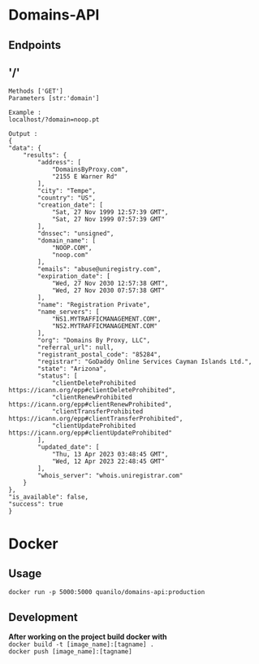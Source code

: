 # Domains-API

## Endpoints

## '/'
    Methods ['GET']
    Parameters [str:'domain']

    Example :
    localhost/?domain=noop.pt

    Output : 
    {
    "data": {
        "results": {
            "address": [
                "DomainsByProxy.com",
                "2155 E Warner Rd"
            ],
            "city": "Tempe",
            "country": "US",
            "creation_date": [
                "Sat, 27 Nov 1999 12:57:39 GMT",
                "Sat, 27 Nov 1999 07:57:39 GMT"
            ],
            "dnssec": "unsigned",
            "domain_name": [
                "NOOP.COM",
                "noop.com"
            ],
            "emails": "abuse@uniregistry.com",
            "expiration_date": [
                "Wed, 27 Nov 2030 12:57:38 GMT",
                "Wed, 27 Nov 2030 07:57:38 GMT"
            ],
            "name": "Registration Private",
            "name_servers": [
                "NS1.MYTRAFFICMANAGEMENT.COM",
                "NS2.MYTRAFFICMANAGEMENT.COM"
            ],
            "org": "Domains By Proxy, LLC",
            "referral_url": null,
            "registrant_postal_code": "85284",
            "registrar": "GoDaddy Online Services Cayman Islands Ltd.",
            "state": "Arizona",
            "status": [
                "clientDeleteProhibited https://icann.org/epp#clientDeleteProhibited",
                "clientRenewProhibited https://icann.org/epp#clientRenewProhibited",
                "clientTransferProhibited https://icann.org/epp#clientTransferProhibited",
                "clientUpdateProhibited https://icann.org/epp#clientUpdateProhibited"
            ],
            "updated_date": [
                "Thu, 13 Apr 2023 03:48:45 GMT",
                "Wed, 12 Apr 2023 22:48:45 GMT"
            ],
            "whois_server": "whois.uniregistrar.com"
        }
    },
    "is_available": false,
    "success": true
    }

# Docker 
## Usage 
```docker run -p 5000:5000 quanilo/domains-api:production```

## Development 
**After working on the project build docker with**   
    ```docker build -t [image_name]:[tagname] .  ```  
    ```docker push [image_name]:[tagname]```
